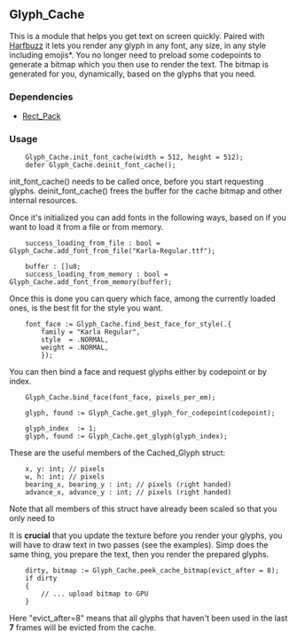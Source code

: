 ## Glyph_Cache

This is a module that helps you get text on screen quickly. Paired with [Harfbuzz](https://github.com/filippocrocchini/Harfbuzz) it lets you render any glyph in any font, any size, in any style including emojis*. You no longer need to preload some codepoints to generate a bitmap which you then use to render the text. The bitmap is generated for you, dynamically, based on the glyphs that you need.

### Dependencies

- [Rect_Pack](https://github.com/filippocrocchini/Rect_Pack) 

### Usage

```jai
    Glyph_Cache.init_font_cache(width = 512, height = 512);
    defer Glyph_Cache.deinit_font_cache();
```

init_font_cache() needs to be called once, before you start requesting glyphs. deinit_font_cache() frees the buffer for the cache bitmap and other internal resources. 

Once it's initialized you can add fonts in the following ways, based on if you want to load it from a file or from memory.
```jai
    success_loading_from_file : bool = Glyph_Cache.add_font_from_file("Karla-Regular.ttf");

    buffer : []u8;
    success_loading_from_memory : bool = Glyph_Cache.add_font_from_memory(buffer);
```

Once this is done you can query which face, among the currently loaded ones, is the best fit for the style you want.

```jai
    font_face := Glyph_Cache.find_best_face_for_style(.{ 
        family = "Karla Regular", 
        style  = .NORMAL, 
        weight = .NORMAL,
        });
```

You can then bind a face and request glyphs either by codepoint or by index.

```jai
    Glyph_Cache.bind_face(font_face, pixels_per_em);

    glyph, found := Glyph_Cache.get_glyph_for_codepoint(codepoint);

    glyph_index  := 1;
    glyph, found := Glyph_Cache.get_glyph(glyph_index);
```

These are the useful members of the Cached_Glyph struct:

```jai
    x, y: int; // pixels
    w, h: int; // pixels
    bearing_x, bearing_y : int; // pixels (right handed)
    advance_x, advance_y : int; // pixels (right handed)
```
Note that all members of this struct have already been scaled so that you only need to  

It is **crucial** that you update the texture before you render your glyphs, you will have to draw text in two passes (see the examples). Simp does the same thing, you prepare the text, then you render the prepared glyphs.

```jai
    dirty, bitmap := Glyph_Cache.peek_cache_bitmap(evict_after = 8);
    if dirty
    {
        // ... upload bitmap to GPU
    }
```
Here "evict_after=8" means that all glyphs that haven't been used in the last **7** frames will be evicted from the cache.